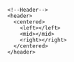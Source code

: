 <!DOCTYPE html>
<html>
  <head>
   <meta charset="UTF-8"/>
   <meta name="viewport" content="width=device-width, initial-scale=1.0">
    <title>Textractor</title>
  </head>
  <body>

    <!--Header-->
    <header>
      <centered>
        <left></left>
        <mid></mid>
        <right></right>
      </centered>
    </header>
<!--Header end-->

<!--Main-->
  <main>
    <aside></aside>
    <page_body></page_body>
  </main>
<!--Main end-->
    
  </body>
</html>
